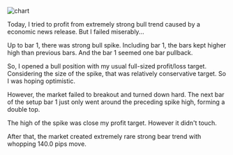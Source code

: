 ![chart](https://raw2.github.com/ryoqun/price-action-analysis/master/2014y05m08d/eurusd-m5.png "")

Today, I tried to profit from extremely strong bull trend caused by a economic news release. But I failed miserably...

Up to bar 1, there was strong bull spike. Including bar 1, the bars kept higher high than previous bars. And the bar 1 seemed one bar pullback.

So, I opened a bull position with my usual full-sized profit/loss target. Considering the size of the spike, that was relatively conservative target. So I was hoping optimistic.

However, the market failed to breakout and turned down hard. The next bar of the setup bar 1 just only went around the preceding spike high, forming a double top.

The high of the spike was close my profit target. However it didn't touch.

After that, the market created extremely rare strong bear trend with whopping 140.0 pips move.
